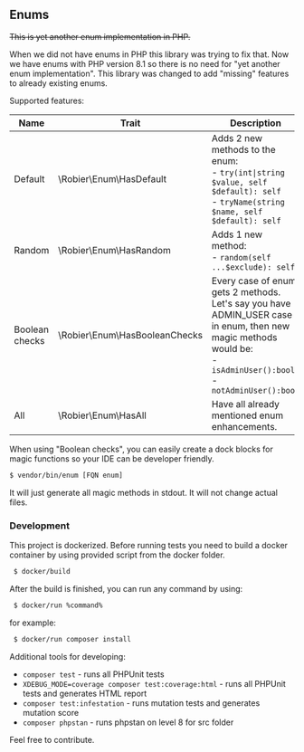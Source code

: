 Enums
-----

~~This is yet another enum implementation in PHP.~~

When we did not have enums in PHP this library was trying to fix that. Now we have enums
with PHP version 8.1 so there is no need for "yet another enum implementation". This
library was changed to add "missing" features to already existing enums.

Supported features:

| **Name**       | **Trait**                     | **Description**                                                                                                                                                      |
|----------------|-------------------------------|----------------------------------------------------------------------------------------------------------------------------------------------------------------------|
| Default        | \Robier\Enum\HasDefault       | Adds 2 new methods to the enum:<br>- `try(int\|string $value, self $default): self`<br>- `tryName(string $name, self $default): self`                                |
| Random         | \Robier\Enum\HasRandom        | Adds 1 new method:<br>- `random(self ...$exclude): self`                                                                                                             |
| Boolean checks | \Robier\Enum\HasBooleanChecks | Every case of enum gets 2 methods. Let's say you have ADMIN_USER case in enum, then new magic methods would be:<br>- `isAdminUser():bool`<br>- `notAdminUser():bool` |
| All            | \Robier\Enum\HasAll           | Have all already mentioned enum enhancements.                                                                                                                        |

When using "Boolean checks", you can easily create a dock blocks for magic functions so your IDE can be
developer friendly.

```bash
$ vendor/bin/enum [FQN enum]
```
It will just generate all magic methods in stdout. It will not change actual files.

### Development

This project is dockerized. 
Before running tests you need to build a docker container by using provided script from the docker folder.

```bash
 $ docker/build
```

After the build is finished, you can run any command by using:

```bash
 $ docker/run %command%
```

for example:

```bash
 $ docker/run composer install
```

Additional tools for developing:
- `composer test` - runs all PHPUnit tests
- `XDEBUG_MODE=coverage composer test:coverage:html` - runs all PHPUnit tests and generates HTML report
- `composer test:infestation` - runs mutation tests and generates mutation score
- `composer phpstan` - runs phpstan on level 8 for src folder

Feel free to contribute.
